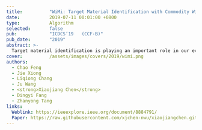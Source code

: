 ```yaml
---
title:          "WiMi: Target Material Identification with Commodity Wi-Fi Devices"
date:           2019-07-11 00:01:00 +0800
type:           Algorithm
selected:       false
pub:            "ICDCS’19   (CCF-B)"
pub_date:       "2019"
abstract: >-
  Target material identification is playing an important role in our everyday life. Traditional camera and video-based methods bring in severe privacy concerns. In the last few years, while RF signals have been exploited for indoor localization, gesture recognition and motion tracking, very little attention has been paid in material identification. This paper introduces WiMi, a device-free target material identification system, implemented on ubiquitous and cheap commercial off-the-shelf (COTS) Wi-Fi devices. The intuition is that different materials produce different amounts of phase and amplitude changes when a target appears on the line-of-sight (LoS) of a radio frequency (RF) link. However, due to multipath and hardware imperfection, the measured phase and amplitude of the channel state information (CSI) are very noisy. We thus present novel CSI pre-processing schemes to address the multipath and hardware noise issues before they can be used for accurate material sensing. We also design a new material feature which is only related to the material type and is independent of the target size. Comprehensive real-life experiments demonstrate that WiMi can achieve fine-grained material identification with cheap commodity Wi-Fi devices. WiMi can identify 10 commonly seen liquids at an overall accuracy higher than 95% with strong multipath indoors. Even for very similar items such as Pepsi and Coke, WiMi can still differentiate them at a high accuracy. 
cover:          /assets/images/covers/2019/wimi.png
authors:
  - Chao Feng
  - Jie Xiong
  - Liqiong Chang
  - Ju Wang 
  - <strong>Xiaojiang Chen</strong>
  - Dingyi Fang
  - Zhanyong Tang
links:
  Weblink: https://ieeexplore.ieee.org/document/8884791/
  Paper: https://raw.githubusercontent.com/xjchen-nwu/xiaojiangchen.github.io/main/paper/2019/WiMi.pdf
---
```

